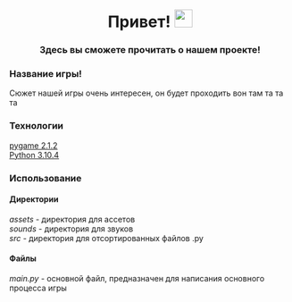 ﻿<h1 align="center"> Привет!
<img src="https://github.com/blackcater/blackcater/raw/main/images/Hi.gif" height="32"/></h1>

<h3 align = "center"> Здесь вы сможете прочитать о нашем проекте! </h3>

<h3> Название игры! </h3>
Сюжет нашей игры очень интересен, он будет проходить вон там
та
та
та

<h3> Технологии </h3>
<a href="https://www.pygame.org/"> pygame 2.1.2 </a> <br/>
<a href="python.org"> Python 3.10.4 </a>

<h3> Использование </h3>
<h4> Директории </h4>
<i> assets </i> - директория для ассетов <br/>
<i> sounds </i> - директория для звуков <br/>
<i> src </i> - директория для отсортированных файлов .py
<h4> Файлы </h4>
<i> main.py </i> - основной файл, предназначен для написания основного процесса игры

